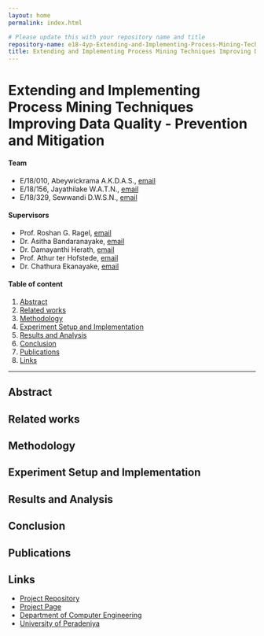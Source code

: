 ```yaml
---
layout: home
permalink: index.html

# Please update this with your repository name and title
repository-name: e18-4yp-Extending-and-Implementing-Process-Mining-Techniques-Prevention-and-Mitigation
title: Extending and Implementing Process Mining Techniques Improving Data Quality - Prevention and Mitigation
---
```


[comment]: # "This is the standard layout for the project, but you can clean this and use your own template"

# Extending and Implementing Process Mining Techniques Improving Data Quality - Prevention and Mitigation

#### Team

- E/18/010, Abeywickrama A.K.D.A.S., [email](mailto:e18010@eng.pdn.ac.lk)
- E/18/156, Jayathilake W.A.T.N., [email](mailto:e18156@eng.pdn.ac.lk)
- E/18/329, Sewwandi D.W.S.N., [email](mailto:e18329@eng.pdn.ac.lk)

#### Supervisors
 
- Prof. Roshan G. Ragel, [email](mailto:roshanr@eng.pdn.ac.lk)
- Dr. Asitha Bandaranayake, [email](mailto:asithab@eng.pdn.ac.lk)
- Dr. Damayanthi Herath, [email](mailto:damayanthiherath@eng.pdn.ac.lk)
- Prof. Athur ter Hofstede, [email](mailto:a.terhofstede@qut.edu.au)
- Dr. Chathura Ekanayake, [email](mailto:chathura@wso2.com)

#### Table of content

1. [Abstract](#abstract)
2. [Related works](#related-works)
3. [Methodology](#methodology)
4. [Experiment Setup and Implementation](#experiment-setup-and-implementation)
5. [Results and Analysis](#results-and-analysis)
6. [Conclusion](#conclusion)
7. [Publications](#publications)
8. [Links](#links)

---

<!-- 
DELETE THIS SAMPLE before publishing to GitHub Pages !!!
This is a sample image, to show how to add images to your page. To learn more options, please refer [this](https://projects.ce.pdn.ac.lk/docs/faq/how-to-add-an-image/)
![Sample Image](./images/sample.png) 
-->


## Abstract

## Related works

## Methodology

## Experiment Setup and Implementation

## Results and Analysis

## Conclusion

## Publications
[//]: # "Note: Uncomment each once you uploaded the files to the repository"

<!-- 1. [Semester 7 report](./) -->
<!-- 2. [Semester 7 slides](./) -->
<!-- 3. [Semester 8 report](./) -->
<!-- 4. [Semester 8 slides](./) -->
<!-- 5. Author 1, Author 2 and Author 3 "Research paper title" (2021). [PDF](./). -->


## Links

[//]: # ( NOTE: EDIT THIS LINKS WITH YOUR REPO DETAILS )

- [Project Repository](https://github.com/cepdnaclk/e18-4yp-Extending-and-Implementing-Process-Mining-Techniques-Prevention-and-Mitigation)
- [Project Page](https://cepdnaclk.github.io/e18-4yp-Extending-and-Implementing-Process-Mining-Techniques-Prevention-and-Mitigation)
- [Department of Computer Engineering](http://www.ce.pdn.ac.lk/)
- [University of Peradeniya](https://eng.pdn.ac.lk/)

[//]: # "Please refer this to learn more about Markdown syntax"
[//]: # "https://github.com/adam-p/markdown-here/wiki/Markdown-Cheatsheet"
